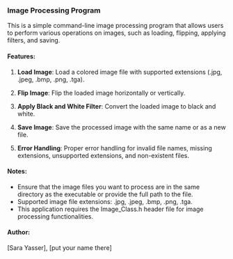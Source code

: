 ### Image Processing Program

This is a simple command-line image processing program that allows users to perform various operations on images, such as loading, flipping, applying filters, and saving.

#### Features:

1. **Load Image**: Load a colored image file with supported extensions (.jpg, .jpeg, .bmp, .png, .tga).

2. **Flip Image**: Flip the loaded image horizontally or vertically.

3. **Apply Black and White Filter**: Convert the loaded image to black and white.

4. **Save Image**: Save the processed image with the same name or as a new file.

5. **Error Handling**: Proper error handling for invalid file names, missing extensions, unsupported extensions, and non-existent files.

#### Notes:

- Ensure that the image files you want to process are in the same directory as the executable or provide the full path to the file.
- Supported image file extensions: .jpg, .jpeg, .bmp, .png, .tga.
- This application requires the Image_Class.h header file for image processing functionalities.

#### Author:

[Sara Yasser], [put your name there]

